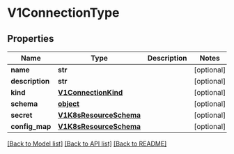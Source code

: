 # V1ConnectionType

## Properties
Name | Type | Description | Notes
------------ | ------------- | ------------- | -------------
**name** | **str** |  | [optional] 
**description** | **str** |  | [optional] 
**kind** | [**V1ConnectionKind**](V1ConnectionKind.md) |  | [optional] 
**schema** | [**object**](.md) |  | [optional] 
**secret** | [**V1K8sResourceSchema**](V1K8sResourceSchema.md) |  | [optional] 
**config_map** | [**V1K8sResourceSchema**](V1K8sResourceSchema.md) |  | [optional] 

[[Back to Model list]](../README.md#documentation-for-models) [[Back to API list]](../README.md#documentation-for-api-endpoints) [[Back to README]](../README.md)


